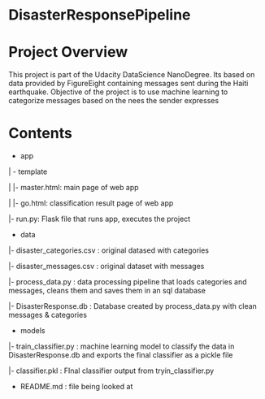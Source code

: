 # DisasterResponsePipeline
# Project Overview

This project is part of the Udacity DataScience NanoDegree. Its based on data provided by FigureEight containing messages sent during the Haiti earthquake. Objective of the project is to use machine learning to categorize messages based on the nees the sender expresses

# Contents

- app

| - template

| |- master.html: main page of web app

| |- go.html: classification result page of web app

|- run.py: Flask file that runs app, executes the project

- data

|- disaster_categories.csv : original datased with categories  

|- disaster_messages.csv : original dataset with  messages

|- process_data.py : data processing pipeline that loads categories and messages, cleans them and saves them in an sql database

|- DisasterResponse.db : Database created by process_data.py with clean messages & categories

- models

|- train_classifier.py : machine learning model to classify the data in DisasterResponse.db and exports the final classifier as a pickle file

|- classifier.pkl : FInal classifier output from tryin_classifier.py 

- README.md : file being looked at
